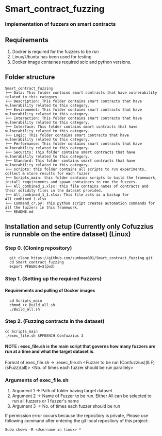 # Smart_contract_fuzzing

### Implementation of fuzzers on smart contracts

## Requirements

1. Docker is required for the fuzzers to be run
2. Linux/Ubuntu has been used for testing
3. Docker image containes required solc and python versions.


## Folder structure
```
Smart_contract_fuzzing
├── Data: This folder contains smart contracts that have vulnerability related to this category.
├── Description: This folder contains smart contracts that have vulnerability related to this category.
├── Environment: This folder contains smart contracts that have vulnerability related to this category.
├── Interaction: This folder contains smart contracts that have vulnerability related to this category.
├── Interface: This folder contains smart contracts that have vulnerability related to this category.
├── Logic: This folder contains smart contracts that have vulnerability related to this category.
├── Performance: This folder contains smart contracts that have vulnerability related to this category.
├── Security: This folder contains smart contracts that have vulnerability related to this category.
├── Standard: This folder contains smart contracts that have vulnerability related to this category.
├── scripts: this folder contains all scripts to run experiments, collect & store results for each fuzzer
├── Scripts_main: this folder contains scripts to build the framework, install requirements and spawn containers to run the fuzzers.
├── All_combined_1.xlsx: this file contains names of contracts and their solidity files in the dataset provided.
├── All_combined_1_1.xlsx: This file acts as a backup for All_combined_1.xlsx
├── Command_cr.py: This python script creates automation commands for all the fuzzers in this framework.
└── README.md
```

## Installation and setup (Currently only Cofuzzius is runnable on the entire dataset) (Linux)

### Step 0. (Cloning repository)

``` 
  git clone https://github.com/sunbeam891/Smart_contract_fuzzing.git 
  cd Smart_contract_fuzzing
  export PFBENCH=$(pwd)
```

### Step 1. (Setting up the required Fuzzers) 

#### Requirements and pulling of Docker images

``` 
  cd Scripts_main
  chmod +x Build_all.sh
  ./Build_all.sh
```


### Step 2. (Fuzzing contracts in the dataset)

```
cd Scripts_main
./exec_file.sh $PFBENCH Confuzzius 3  
```



#### NOTE : exec_file.sh is the main script that governs how many fuzzers are run at a time and what the target dataset is. 

Format of exec_file.sh -> ./exec_file.sh <Folder having target dataset> <Fuzzer to be run (Confuzzius)(ILF)(sFuzz)(all)> <No. of times each fuzzer should be run parallely>

### Arguments of exec_file.sh
  1. Argument 1 -> Path of folder having target dataset
  2. Argument 2 -> Name of Fuzzer to be run. Either All can be selected to run all fuzzers or 1 fuzzer's name
  3. Argument 3 -> No. of times each fuzzer should be run


If permission error occurs because the repository is private, Please use following command after entering the git local repository of this project:

` Sudo chown -R <Username in linux> * `
